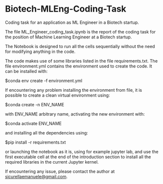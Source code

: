 # Biotech-MLEng-Coding-Task
Coding task for an application as ML Engineer in a Biotech startup.

The file ML_Engineer_coding_task.ipynb is the report of the coding task for the position of Machine Learning Engineer at a Biotech startup.

The Notebook is designed to run all the cells sequentially without the need for modifying anything in the code.

The code makes use of some libraries listed in the file requirements.txt. The file environment.yml contains the environment used to create the code. It can be installed with:

$conda env create -f environment.yml

If encountering any problem installing the environment from file, it is possible to create a clean virtual environment using:

$conda create -n ENV_NAME

with ENV_NAME arbitrary name, activating the new environment with:

$conda activate ENV_NAME

and installing all the dependencies using:

$pip install -r requirements.txt

or launching the notebook as it is, using for example jupyter lab, and use the first executable cell at the end of the introduction section to install all the required libraries in the current Jupyter kernel.

If encountering any issue, please contact the author at sicurellaemanuele@gmail.com.
